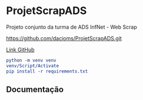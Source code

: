 # ProjetScrapADS

Projeto conjunto da turma de ADS InfNet - Web Scrap

https://github.com/dacioms/ProjetScrapADS.git

[Link GitHub](https://github.com/dacioms/ProjetScrapADS.git)

```cmake
python -m venv venv
venv/Script/Activate
pip install -r requirements.txt

```

## Documentação
